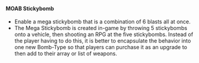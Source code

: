 
#### MOAB Stickybomb

- Enable a mega stickybomb that is a combination of 6 blasts all at once.
- The Mega Stickybomb is created in-game by throwing 5 stickybombs onto a vehicle, then shooting an RPG at the five stickybombs. Instead of the player having to do this,
  it is better to encapsulate the behavior into one new Bomb-Type so that players can purchase it as an upgrade to then add to their array or list of weapons. 

